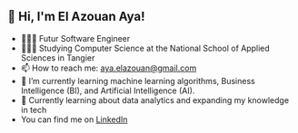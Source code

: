 ## 👋 Hi, I'm El Azouan Aya!
- 👩🏻‍💻 Futur Software Engineer 
- 👩🏻‍🎓 Studying Computer Science at the National School of Applied Sciences in Tangier
- 📫 How to reach me: aya.elazouan@gmail.com
- 🌱 I’m currently learning machine learning algorithms, Business Intelligence (BI), and Artificial Intelligence (AI).
- 💭 Currently learning about data analytics and expanding my knowledge in tech
-  You can find me on [LinkedIn](www.linkedin.com/in/aya-el-azouan-b40892263)


